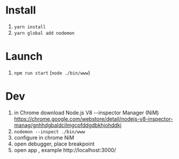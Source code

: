# Install
1. `yarn install`
2. `yarn global add nodemon`

# Launch
1. `npm run start` (`node ./bin/www`)

# Dev
1. in Chrome download Node.js V8 --inspector Manager (NiM)
https://chrome.google.com/webstore/detail/nodejs-v8-inspector-manag/gnhhdgbaldcilmgcpfddgdbkhjohddkj
2. `nodemon --inspect ./bin/www`
3. configure in chrome NiM
4. open debugger, place breakpoint
5. open app , example http://localhost:3000/